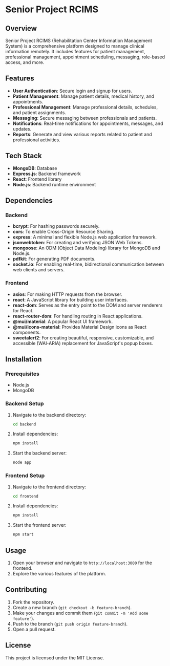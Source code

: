# Senior Project RCIMS


## Overview
Senior Project RCIMS (Rehabilitation Center Information Management System) is a comprehensive platform designed to manage clinical information remotely. It includes features for patient management, professional management, appointment scheduling, messaging, role-based access, and more.


## Features
- **User Authentication**: Secure login and signup for users.
- **Patient Management**: Manage patient details, medical history, and appointments.
- **Professional Management**: Manage professional details, schedules, and patient assignments.
- **Messaging**: Secure messaging between professionals and patients.
- **Notifications**: Real-time notifications for appointments, messages, and updates.
- **Reports**: Generate and view various reports related to patient and professional activities.

## Tech Stack
- **MongoDB**: Database
- **Express.js**: Backend framework
- **React**: Frontend library
- **Node.js**: Backend runtime environment


##  Dependencies
### Backend
- **bcrypt**: For hashing passwords securely.
- **cors**: To enable Cross-Origin Resource Sharing.
- **express**: A minimal and flexible Node.js web application framework.
- **jsonwebtoken**: For creating and verifying JSON Web Tokens.
- **mongoose**: An ODM (Object Data Modeling) library for MongoDB and Node.js.
- **pdfkit**: For generating PDF documents.
- **socket.io**: For enabling real-time, bidirectional communication between web clients and servers.

###  Frontend
- **axios**: For making HTTP requests from the browser.
- **react**: A JavaScript library for building user interfaces.
- **react-dom**: Serves as the entry point to the DOM and server renderers for React.
- **react-router-dom**: For handling routing in React applications.
- **@mui/material**: A popular React UI framework.
- **@mui/icons-material**: Provides Material Design icons as React components.
- **sweetalert2**: For creating beautiful, responsive, customizable, and accessible (WAI-ARIA) replacement for JavaScript's popup boxes.


## Installation

### Prerequisites
- Node.js
- MongoDB

### Backend Setup
1. Navigate to the backend directory:
    ```bash
    cd backend
    ```
2. Install dependencies:
    ```bash
    npm install
    ```
3. Start the backend server:
    ```bash
    node app
    ```

### Frontend Setup
1. Navigate to the frontend directory:
    ```bash
    cd frontend
    ```
2. Install dependencies:
    ```bash
    npm install
    ```
3. Start the frontend server:
    ```bash
    npm start
    ```

## Usage
1. Open your browser and navigate to `http://localhost:3000` for the frontend.
2. Explore the various features of the platform.

## Contributing
1. Fork the repository.
2. Create a new branch (`git checkout -b feature-branch`).
3. Make your changes and commit them (`git commit -m 'Add some feature'`).
4. Push to the branch (`git push origin feature-branch`).
5. Open a pull request.

## License
This project is licensed under the MIT License.
